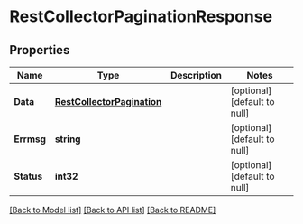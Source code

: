 # RestCollectorPaginationResponse

## Properties
Name | Type | Description | Notes
------------ | ------------- | ------------- | -------------
**Data** | [**RestCollectorPagination**](RestCollectorPagination.md) |  | [optional] [default to null]
**Errmsg** | **string** |  | [optional] [default to null]
**Status** | **int32** |  | [optional] [default to null]

[[Back to Model list]](../README.md#documentation-for-models) [[Back to API list]](../README.md#documentation-for-api-endpoints) [[Back to README]](../README.md)


